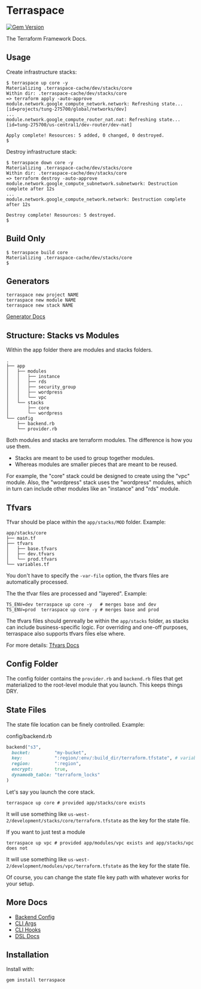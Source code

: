 # Terraspace

[![Gem Version](https://badge.fury.io/rb/terraspace.png)](http://badge.fury.io/rb/terraspace)

The Terraform Framework Docs.

## Usage

Create infrastructure stacks:

    $ terraspace up core -y
    Materializing .terraspace-cache/dev/stacks/core
    Within dir: .terraspace-cache/dev/stacks/core
    => terraform apply -auto-approve
    module.network.google_compute_network.network: Refreshing state... [id=projects/tung-275700/global/networks/dev]
    ...
    module.network.google_compute_router_nat.nat: Refreshing state... [id=tung-275700/us-central1/dev-router/dev-nat]

    Apply complete! Resources: 5 added, 0 changed, 0 destroyed.
    $

Destroy infrastructure stack:

    $ terraspace down core -y
    Materializing .terraspace-cache/dev/stacks/core
    Within dir: .terraspace-cache/dev/stacks/core
    => terraform destroy -auto-approve
    module.network.google_compute_subnetwork.subnetwork: Destruction complete after 12s
    ...
    module.network.google_compute_network.network: Destruction complete after 12s

    Destroy complete! Resources: 5 destroyed.
    $

## Build Only

    $ terraspace build core
    Materializing .terraspace-cache/dev/stacks/core
    $

## Generators

    terraspace new project NAME
    terraspace new module NAME
    terraspace new stack NAME

[Generator Docs](generators.md)

## Structure: Stacks vs Modules

Within the app folder there are modules and stacks folders.

    .
    ├── app
    │   ├── modules
    │   │   ├── instance
    │   │   ├── rds
    │   │   ├── security_group
    │   │   ├── wordpress
    │   │   └── vpc
    │   └── stacks
    │       ├── core
    │       └── wordpress
    └── config
        ├── backend.rb
        └── provider.rb

Both modules and stacks are terraform modules. The difference is how you use them.

* Stacks are meant to be used to group together modules.
* Whereas modules are smaller pieces that are meant to be reused.

For example, the "core" stack could be designed to create using the "vpc" module. Also, the "wordpress" stack uses the "wordpress" modules, which in turn can include other modules like an "instance" and "rds" module.

## Tfvars

Tfvar should be place within the `app/stacks/MOD` folder. Example:

    app/stacks/core
    ├── main.tf
    ├── tfvars
    │   ├── base.tfvars
    │   ├── dev.tfvars
    │   └── prod.tfvars
    └── variables.tf

You don't have to specify the `-var-file` option, the tfvars files are automatically processed.

The the tfvar files are processed and "layered".  Example:

    TS_ENV=dev terraspace up core -y   # merges base and dev
    TS_ENV=prod  terraspace up core -y # merges base and prod

The tfvars files should genreally be within the `app/stacks` folder, as stacks can include business-specific logic.  For overriding and one-off purposes, terraspace also supports tfvars files else where.

For more details: [Tfvars Docs](tfvars.md)

## Config Folder

The config folder contains the `provider.rb` and `backend.rb` files that get materialized to the root-level module that you launch. This keeps things DRY.

## State Files

The state file location can be finely controlled. Example:

config/backend.rb

```ruby
backend("s3",
  bucket:         "my-bucket",
  key:            ":region/:env/:build_dir/terraform.tfstate", # variable notation gets expanded out by terraspace
  region:         ":region",
  encrypt:        true,
  dynamodb_table: "terraform_locks"
)
```

Let's say you launch the core stack.

    terraspace up core # provided app/stacks/core exists

It will use something like `us-west-2/development/stacks/core/terraform.tfstate` as the key for the state file.

If you want to just test a module

    terraspace up vpc # provided app/modules/vpc exists and app/stacks/vpc does not

It will use something like `us-west-2/development/modules/vpc/terraform.tfstate` as the key for the state file.

Of course, you can change the state file key path with whatever works for your setup.

## More Docs

* [Backend Config](backend-config.md)
* [CLI Args](cli-args.md)
* [CLI Hooks](cli-hooks.md)
* [DSL Docs](dsl.md)

## Installation

Install with:

    gem install terraspace
